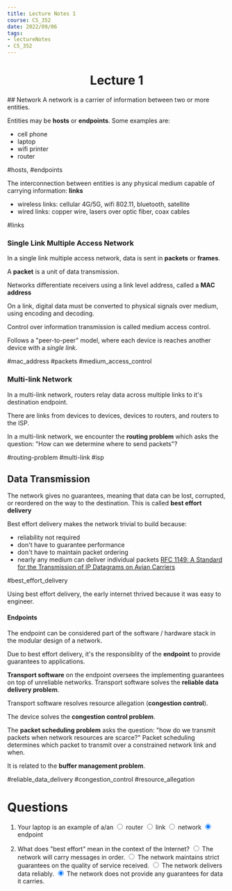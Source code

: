 ```yaml
---
title: Lecture Notes 1
course: CS_352
date: 2022/09/06
tags: 
- lectureNotes
- CS_352
---
```


<center><h1>Lecture 1</h1></center>
## Network
A network is a carrier of information between two or more entities.

Entities may be **hosts** or **endpoints**. Some examples are:
- cell phone
- laptop
- wifi printer
- router

#hosts, #endpoints

The interconnection between entities is any physical medium capable of carrying information: **links**
- wireless links: cellular 4G/5G, wifi 802.11, bluetooth, satellite
- wired links: copper wire, lasers over optic fiber, coax cables

#links

### Single Link Multiple Access Network
In a single link multiple access network, data is sent in **packets** or **frames**.

A **packet** is a unit of data transmission.

Networks differentiate receivers using a link level address, called a **MAC address**

On a link, digital data must be converted to physical signals over medium, using encoding and decoding.

Control over information transmission is called medium access control.

Follows a "peer-to-peer" model, where each device is reaches another device with a *single link*.

#mac_address
#packets
#medium_access_control

### Multi-link Network
In a multi-link network, routers relay data across multiple links to it's destination endpoint.

There are links from devices to devices, devices to routers, and routers to the ISP.

In a multi-link network, we encounter the **routing problem** which asks the question: "How can we determine where to send packets"?

#routing-problem
#multi-link
#isp

## Data Transmission
The network gives no guarantees, meaning that data can be lost, corrupted, or reordered on the way to the destination. This is called **best effort delivery**

Best effort delivery makes the network trivial to build because:
- reliability not required
- don't have to guarantee performance
- don't have to maintain packet ordering
- nearly any medium can deliver individual packets [RFC 1149: A Standard for the Transmission of IP Datagrams on Avian Carriers](https://datatracker.ietf.org/doc/html/rfc1149)

#best_effort_delivery

Using best effort delivery, the early internet thrived because it was easy to engineer.

#### Endpoints
The endpoint can be considered part of the software / hardware stack in the modular design of a network.

Due to best effort delivery, it's the responsiblity of the **endpoint** to provide guarantees to applications.

**Transport software** on the endpoint oversees the implementing guarantees on top of unreliable networks. Transport software solves the **reliable data delivery problem**.

Transport software resolves resource allegation (**congestion control**).

The device solves the **congestion control problem**.

The **packet scheduling problem** asks the question: "how do we transmit packets when network resources are scarce?" Packet scheduling determines which packet to transmit over a constrained network link and when.

It is related to the **buffer management problem**. 

#reliable_data_delivery
#congestion_control
#resource_allegation

# Questions
1. Your laptop is an example of a/an
<input type="radio"> router
<input type="radio"> link
<input type="radio" > network
<input type="radio" checked> endpoint

2. What does "best effort" mean in the context of the Internet?
<input type="radio"> The network will carry messages in order.
<input type="radio"> The network maintains strict guarantees on the quality of service received.
<input type="radio"> The network delivers data reliably.
<input type="radio" checked> The network does not provide any guarantees for data it carries.
